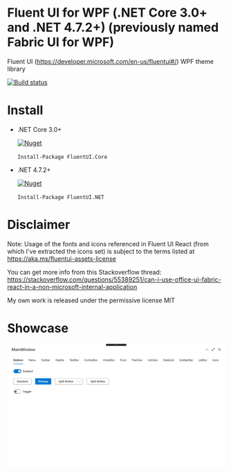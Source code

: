 # Fluent UI for WPF (.NET Core 3.0+ and .NET 4.7.2+) (previously named Fabric UI for WPF)
Fluent UI (https://developer.microsoft.com/en-us/fluentui#/) WPF theme library

[![Build status](https://ci.appveyor.com/api/projects/status/3v82l8tinrom3utm?svg=true)](https://ci.appveyor.com/project/adospace/fluent-ui-xaml) 

# Install
- .NET Core 3.0+

  [![Nuget](https://img.shields.io/nuget/v/FluentUI.Core)](https://www.nuget.org/packages/FluentUI.Core) 
  
  `Install-Package FluentUI.Core`
  
- .NET 4.7.2+  

  [![Nuget](https://img.shields.io/nuget/v/FluentUI.NET)](https://www.nuget.org/packages/FluentUI.NET) 
  
  `Install-Package FluentUI.NET`

# Disclaimer
Note: Usage of the fonts and icons referenced in Fluent UI React (from which I've extracted the icons set) is subject to the terms listed at https://aka.ms/fluentui-assets-license

You can get more info from this Stackoverflow thread: https://stackoverflow.com/questions/55389251/can-i-use-office-ui-fabric-react-in-a-non-microsoft-internal-application

My own work is released under the permissive license MIT

# Showcase
![Showcase](gallery.gif)
